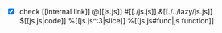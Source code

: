 - [x] check
[[internal link]]
@[[js.js]]
#[[./js.js]]
&[[./../lazy/js.js]]
$[[js.js|code]]
%[[js.js^:3|slice]]
%[[js.js#func|js function]]

